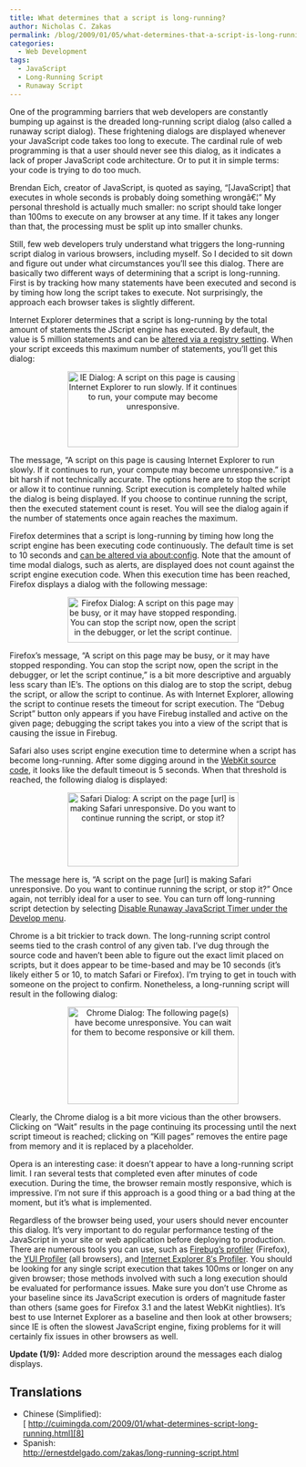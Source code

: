 ```yaml
---
title: What determines that a script is long-running?
author: Nicholas C. Zakas
permalink: /blog/2009/01/05/what-determines-that-a-script-is-long-running/
categories:
  - Web Development
tags:
  - JavaScript
  - Long-Running Script
  - Runaway Script
---
```

One of the programming barriers that web developers are constantly bumping up against is the dreaded long-running script dialog (also called a runaway script dialog). These frightening dialogs are displayed whenever your JavaScript code takes too long to execute. The cardinal rule of web programming is that a user should never see this dialog, as it indicates a lack of proper JavaScript code architecture. Or to put it in simple terms: your code is trying to do too much.

Brendan Eich, creator of JavaScript, is quoted as saying, &#8220;[JavaScript] that executes in whole seconds is probably doing something wrongâ€¦&#8221; My personal threshold is actually much smaller: no script should take longer than 100ms to execute on any browser at any time. If it takes any longer than that, the processing must be split up into smaller chunks.

Still, few web developers truly understand what triggers the long-running script dialog in various browsers, including myself. So I decided to sit down and figure out under what circumstances you&#8217;ll see this dialog. There are basically two different ways of determining that a script is long-running. First is by tracking how many statements have been executed and second is by timing how long the script takes to execute. Not surprisingly, the approach each browser takes is slightly different.

Internet Explorer determines that a script is long-running by the total amount of statements the JScript engine has executed. By default, the value is 5 million statements and can be [altered via a registry setting][1]. When your script exceeds this maximum number of statements, you&#8217;ll get this dialog:

<p style="text-align: center;">
  <a href="/images/wp-content/uploads/2009/01/ie_dialog.png"><img title="IE Long-Running Script Dialog" src="{{site.url}}/blog/wp-content/uploads/2009/01/ie_dialog-300x133.png" border="0" alt="IE Dialog: A script on this page is causing Internet Explorer to run slowly. If it continues to run, your compute may become unresponsive." width="300" height="133" /></a>
</p>

The message, &#8220;A script on this page is causing Internet Explorer to run slowly. If it continues to run, your compute may become unresponsive.&#8221; is a bit harsh if not technically accurate. The options here are to stop the script or allow it to continue running. Script execution is completely halted while the dialog is being displayed. If you choose to continue running the script, then the executed statement count is reset. You will see the dialog again if the number of statements once again reaches the maximum.

Firefox determines that a script is long-running by timing how long the script engine has been executing code continuously. The default time is set to 10 seconds and [can be altered via about:config][2]. Note that the amount of time modal dialogs, such as alerts, are displayed does not count against the script engine execution code. When this execution time has been reached, Firefox displays a dialog with the following message:

<p style="text-align: center;">
  <a href="/images/wp-content/uploads/2009/01/firefox_dialog.png"><img title="Firefox Long-Running Script Dialog" src="{{site.url}}/blog/wp-content/uploads/2009/01/firefox_dialog-300x80.png" border="0" alt="Firefox Dialog: A script on this page may be busy, or it may have stopped responding. You can stop the script now, open the script in the debugger, or let the script continue." width="300" height="80" /></a>
</p>

Firefox&#8217;s message, &#8220;A script on this page may be busy, or it may have stopped responding. You can stop the script now, open the script in the debugger, or let the script continue,&#8221; is a bit more descriptive and arguably less scary than IE&#8217;s. The options on this dialog are to stop the script, debug the script, or allow the script to continue. As with Internet Explorer, allowing the script to continue resets the timeout for script execution. The &#8220;Debug Script&#8221; button only appears if you have Firebug installed and active on the given page; debugging the script takes you into a view of the script that is causing the issue in Firebug.

Safari also uses script engine execution time to determine when a script has become long-running. After some digging around in the [WebKit source code][3], it looks like the default timeout is 5 seconds. When that threshold is reached, the following dialog is displayed:

<p style="text-align: center;">
  <a href="/images/wp-content/uploads/2009/01/safari_dialog.png"><img title="Safari Long-Running Script Dialog" src="{{site.url}}/blog/wp-content/uploads/2009/01/safari_dialog-300x130.png" border="0" alt="Safari Dialog: A script on the page [url] is making Safari unresponsive. Do you want to continue running the script, or stop it?" width="300" height="130" align="middle" /></a>
</p>

The message here is, &#8220;A script on the page [url] is making Safari unresponsive. Do you want to continue running the script, or stop it?&#8221; Once again, not terribly ideal for a user to see. You can turn off long-running script detection by selecting [Disable Runaway JavaScript Timer under the Develop menu][4].

Chrome is a bit trickier to track down. The long-running script control seems tied to the crash control of any given tab. I&#8217;ve dug through the source code and haven&#8217;t been able to figure out the exact limit placed on scripts, but it does appear to be time-based and may be 10 seconds (it&#8217;s likely either 5 or 10, to match Safari or Firefox). I&#8217;m trying to get in touch with someone on the project to confirm. Nonetheless, a long-running script will result in the following dialog:

<p style="text-align: center;">
  <a href="/images/wp-content/uploads/2009/01/chrome_dialog.png"><img title="Chrome Long-Running Script Dialog" src="{{site.url}}/blog/wp-content/uploads/2009/01/chrome_dialog-300x171.png" border="0" alt="Chrome Dialog: The following page(s) have become unresponsive. You can wait for them to become responsive or kill them." width="300" height="171" /></a>
</p>

Clearly, the Chrome dialog is a bit more vicious than the other browsers. Clicking on &#8220;Wait&#8221; results in the page continuing its processing until the next script timeout is reached; clicking on &#8220;Kill pages&#8221; removes the entire page from memory and it is replaced by a placeholder.

Opera is an interesting case: it doesn&#8217;t appear to have a long-running script limit. I ran several tests that completed even after minutes of code execution. During the time, the browser remain mostly responsive, which is impressive. I&#8217;m not sure if this approach is a good thing or a bad thing at the moment, but it&#8217;s what is implemented.

Regardless of the browser being used, your users should never encounter this dialog. It&#8217;s very important to do regular performance testing of the JavaScript in your site or web application before deploying to production. There are numerous tools you can use, such as [Firebug&#8217;s profiler][5] (Firefox), the [YUI Profiler][6] (all browsers), and [Internet Explorer 8&#8242;s Profiler][7]. You should be looking for any single script execution that takes 100ms or longer on any given browser; those methods involved with such a long execution should be evaluated for performance issues. Make sure you don&#8217;t use Chrome as your baseline since its JavaScript execution is orders of magnitude faster than others (same goes for Firefox 3.1 and the latest WebKit nightlies). It&#8217;s best to use Internet Explorer as a baseline and then look at other browsers; since IE is often the slowest JavaScript engine, fixing problems for it will certainly fix issues in other browsers as well.

**Update (1/9):** Added more description around the messages each dialog displays.

## Translations

  * Chinese (Simplified):  
    [ http://cuimingda.com/2009/01/what-determines-script-long-running.html][8]
  * Spanish:  
    <http://ernestdelgado.com/zakas/long-running-script.html>

 [1]: http://support.microsoft.com/kb/175500
 [2]: http://kb.mozillazine.org/Dom.max_script_run_time
 [3]: http://trac.webkit.org/changeset/14904#file4
 [4]: http://developer.apple.com/DOCUMENTATION/AppleApplications/Conceptual/Safari_Developer_Guide/2SafariDeveloperTools/chapter_2_section_3.html#//apple_ref/doc/uid/TP40007874-CH3-DontLinkElementID_15
 [5]: http://getfirebug.com/js.html
 [6]: http://developer.yahoo.com/yui/profiler/
 [7]: http://msdn.microsoft.com/en-us/library/cc848895(VS.85).aspx
 [8]: http://cuimingda.com/2009/01/what-determines-script-long-running.html
